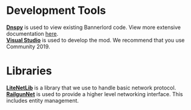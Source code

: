 # Development Tools
**[Dnspy](https://github.com/dnSpy/dnSpy/releases)** is used to view existing Bannerlord code. View more extensive documentation [here](Tools/dnspy.md).<br/>
**[Visual Studio](https://visualstudio.microsoft.com/downloads/)** is used to develop the mod. We recommend that you use Community 2019.<br/>

# Libraries
**[LiteNetLib](https://github.com/RevenantX/LiteNetLib#usage-samples)** is a library that we use to handle basic network protocol.<br/>
**[RailgunNet](https://github.com/ashoulson/RailgunNet)** is used to provide a higher level networking interface. This includes entity management.<br/>